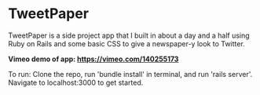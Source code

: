 # TweetPaper

TweetPaper is a side project app that I built in about a day and a half using Ruby on Rails and some basic CSS to give a newspaper-y look to Twitter.

**Vimeo demo of  app: https://vimeo.com/140255173**

To run: Clone the repo, run 'bundle install' in terminal, and run 'rails server'. Navigate to localhost:3000 to get started.
